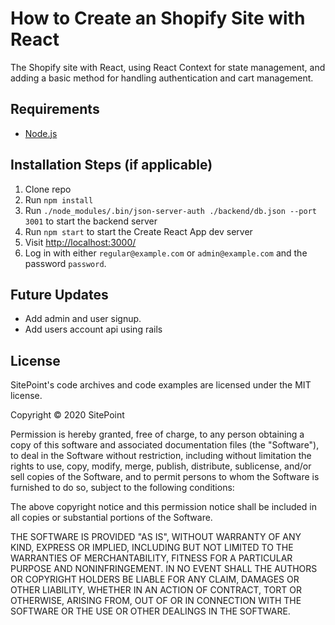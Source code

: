 # How to Create an Shopify Site with React

The Shopify site with React, using React Context for state management, and adding a basic method for handling authentication and cart management.

## Requirements

* [Node.js](http://nodejs.org/)

## Installation Steps (if applicable)

1. Clone repo
2. Run `npm install`
3. Run `./node_modules/.bin/json-server-auth ./backend/db.json --port 3001` to start the backend server
4. Run `npm start` to start the Create React App dev server 
5. Visit [http://localhost:3000/](http://localhost:3000/)
6. Log in with either `regular@example.com` or `admin@example.com` and the password `password`.

## Future Updates

- Add admin and user signup.
- Add users account api using rails

## License

SitePoint's code archives and code examples are licensed under the MIT license.

Copyright © 2020 SitePoint

Permission is hereby granted, free of charge, to any person obtaining a copy of this software and associated documentation files (the "Software"), to deal in the Software without restriction, including without limitation the rights to use, copy, modify, merge, publish, distribute, sublicense, and/or sell copies of the Software, and to permit persons to whom the Software is furnished to do so, subject to the following conditions:

The above copyright notice and this permission notice shall be included in all copies or substantial portions of the Software.

THE SOFTWARE IS PROVIDED "AS IS", WITHOUT WARRANTY OF ANY KIND, EXPRESS OR IMPLIED, INCLUDING BUT NOT LIMITED TO THE WARRANTIES OF MERCHANTABILITY, FITNESS FOR A PARTICULAR PURPOSE AND NONINFRINGEMENT. IN NO EVENT SHALL THE AUTHORS OR COPYRIGHT HOLDERS BE LIABLE FOR ANY CLAIM, DAMAGES OR OTHER LIABILITY, WHETHER IN AN ACTION OF CONTRACT, TORT OR OTHERWISE, ARISING FROM, OUT OF OR IN CONNECTION WITH THE SOFTWARE OR THE USE OR OTHER DEALINGS IN THE SOFTWARE.